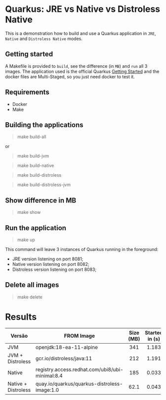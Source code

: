 # Quarkus: JRE vs Native vs Distroless Native

This is a demonstration how to build and use a Quarkus application in `JRE`, `Native` and `Distroless Native` modes.

## Getting started

A Makefile is provided to `build`, see the difference (in `MB`) and `run` all 3 images. The application used is the official Quarkus [Getting Started](https://quarkus.io/guides/getting-started) and the docker files are Multi-Staged, so you just need docker to test it. 

## Requirements

- Docker
- Make

## Building the applications

> make build-all

or

> make build-jvm

> make build-native

> make build-distroless

> make build-distroless-jvm

## Show difference in MB

> make show

## Run the application

> make up

This command will leave 3 instances of Quarkus running in the foreground: 
* JRE version listening on port 8081;
* Native version listening on port 8082;
* Distroless version listening on port 8083; 

## Delete all images

> make delete

# Results

| Versão | FROM Image | Size (MB) | Started in (s) |
| --- | --- | :---: | :---: |
| JVM | openjdk:18-ea-11-alpine | 341 | 1.183 |
| JVM + Distroless | gcr.io/distroless/java:11 | 212 | 1.191 |
| Native | registry.access.redhat.com/ubi8/ubi-minimal:8.4 | 185 | 0.033 |
| Native + Distroless | quay.io/quarkus/quarkus-distroless-image:1.0 | 62.1 | 0.043 |
